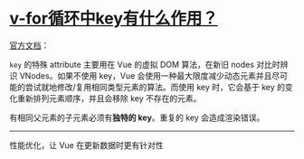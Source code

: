 # [v-for循环中key有什么作用？](https://github.com/haizlin/fe-interview/issues/262)

[官方文档](https://cn.vuejs.org/v2/api/#key)：

`key` 的特殊 attribute 主要用在 Vue 的虚拟 DOM 算法，在新旧 nodes 对比时辨识 VNodes。如果不使用 key，Vue 会使用一种最大限度减少动态元素并且尽可能的尝试就地修改/复用相同类型元素的算法。而使用 key 时，它会基于 key 的变化重新排列元素顺序，并且会移除 key 不存在的元素。

有相同父元素的子元素必须有**独特的 key**。重复的 key 会造成渲染错误。

---

性能优化，让 Vue 在更新数据时更有针对性
